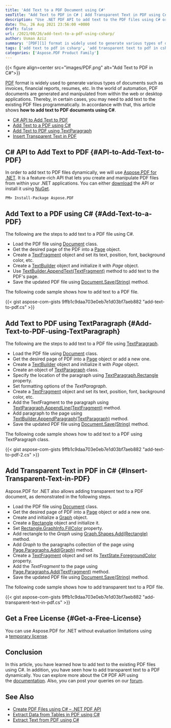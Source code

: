 ```yaml
---
title: 'Add Text to a PDF Document using C#'
seoTitle: "Add Text to PDF in C# | Add Transparent Text in PDF using C# VB.NET"
description: "Use .NET PDF API to add text to the PDF files using C# or VB.NET. Add normal or transparent text to the desired page in PDF programmatially."
date: Thu, 26 Aug 2021 23:56:00 +0000
draft: false
url: /2021/08/26/add-text-to-a-pdf-using-csharp/
author: Usman Aziz
summary: '[PDF][1] format is widely used to generate various types of documents such as invoices, financial reports, resumes, etc. In the world of automation, PDF documents are generated and manipulated from within the web or desktop applications. Thereby, in certain cases, you may need to add text to the existing PDF files programmatically. In accordance with that, this article shows **how to add text to PDF documents using C#**.'
tags: ['add text to pdf in csharp', 'add transparent text to pdf in csharp', 'dotnet pdf api']
categories: ['Aspose.PDF Product Family']
---
```




{{< figure align=center src="images/PDF.png" alt="Add Text to PDF in C#">}}


[PDF][2] format is widely used to generate various types of documents such as invoices, financial reports, resumes, etc. In the world of automation, PDF documents are generated and manipulated from within the web or desktop applications. Thereby, in certain cases, you may need to add text to the existing PDF files programmatically. In accordance with that, this article shows **how to add text to PDF documents using C#**.

*   [C# API to Add Text to PDF][3]
*   [Add Text to a PDF using C#][4]
*   [Add Text to PDF using TextParagraph][5]
*   [Insert Transparent Text in PDF][6]

## C# API to Add Text to PDF {#API-to-Add-Text-to-PDF}

In order to add text to PDF files dynamically, we will use [Aspose.PDF for .NET][7]. It is a feature-rich API that lets you create and manipulate PDF files from within your .NET applications. You can either [download][8] the API or install it using [NuGet][9].

```
PM> Install-Package Aspose.PDF
```

## Add Text to a PDF using C# {#Add-Text-to-a-PDF}

The following are the steps to add text to a PDF file using C#.

*   Load the PDF file using [Document][10] class.
*   Get the desired page of the PDF into a [Page][11] object.
*   Create a [TextFragment][12] object and set its text, position, font, background color, etc.
*   Create a [TextBuilder][13] object and initialize it with _Page_ object.
*   Use [TextBuilder.AppendText(TextFragment)][14] method to add text to the PDF's page.
*   Save the updated PDF file using [Document.Save(String)][15] method.

The following code sample shows how to add text to a PDF file.

{{< gist aspose-com-gists 9ffb1c9daa703e0eb7e1d03bf7aeb882 "add-text-to-pdf.cs" >}}

## Add Text to PDF using TextParagraph {#Add-Text-to-PDF-using-TextParagraph}

The following are the steps to add text to a PDF file using [TextParagraph][16].

*   Load the PDF file using [Document][17] class.
*   Get the desired page of PDF into a [Page][18] object or add a new one.
*   Create a [TextBuilder][19] object and initialize it with _Page_ object.
*   Create an object of [TextParagraph][20] class.
*   Specify the location of the paragraph using [TextParagraph.Rectangle][21] property.
*   Set formatting options of the _TextParagraph_.
*   Create a [TextFragment][22] object and set its text, position, font, background color, etc.
*   Add the TextFragment to the paragraph using [TextParagraph.AppendLine(TextFragment)][23] method.
*   Add paragraph to the page using [TextBuilder.AppendParagraph(TextParagraph)][24] method.
*   Save the updated PDF file using [Document.Save(String)][25] method.

The following code sample shows how to add text to a PDF using TextParagraph class.

{{< gist aspose-com-gists 9ffb1c9daa703e0eb7e1d03bf7aeb882 "add-text-to-pdf-2.cs" >}}

## Add Transparent Text in PDF in C# {#Insert-Transparent-Text-in-PDF}

Aspose.PDF for .NET also allows adding transparent text to a PDF document, as demonstrated in the following steps.

*   Load the PDF file using [Document][26] class.
*   Get the desired page of PDF into a [Page][27] object or add a new one.
*   Create and initialize a [Graph][28] object.
*   Create a [Rectangle][29] object and initialize it.
*   Set [Rectangle.GraphInfo.FillColor][30] property.
*   Add rectangle to the _Graph_ using [Graph.Shapes.Add(Rectangle)][31] method.
*   Add _Graph_ to the paragraphs collection of the page using [Page.Paragraphs.Add(Graph)][32] method.
*   Create a [TextFragment][33] object and set its [TextState.ForegroundColor][34] property.
*   Add the _TextFragment_ to the page using [Page.Paragraphs.Add(TextFragment)][35] method.
*   Save the updated PDF file using [Document.Save(String)][36] method.

The following code sample shows how to add transparent text to a PDF file.

{{< gist aspose-com-gists 9ffb1c9daa703e0eb7e1d03bf7aeb882 "add-transparent-text-in-pdf.cs" >}}

## Get a Free License {#Get-a-Free-License}

You can use Aspose.PDF for .NET without evaluation limitations using a [temporary license][37].

## Conclusion

In this article, you have learned how to add text to the existing PDF files using C#. In addition, you have seen how to add transparent text to a PDF dynamically. You can explore more about the C# PDF API using the [documentation][38]. Also, you can post your queries on our [forum][39].

## See Also

*   [Create PDF Files using C# – .NET PDF API][40]
*   [Extract Data from Tables in PDF using C#][41]
*   [Extract Text from PDF using C#][42]




[1]: https://docs.fileformat.com/pdf/
[2]: https://docs.fileformat.com/pdf/
[3]: #API-to-Add-Text-to-PDF
[4]: #Add-Text-to-a-PDF
[5]: #Add-Text-to-PDF-using-TextParagraph
[6]: #Insert-Transparent-Text-in-PDF
[7]: https://products.aspose.com/pdf/net
[8]: https://downloads.aspose.com/pdf/net
[9]: http://nuget.org/packages/Aspose.PDF
[10]: https://apireference.aspose.com/pdf/net/aspose.pdf/document
[11]: https://apireference.aspose.com/pdf/net/aspose.pdf/page
[12]: https://apireference.aspose.com/pdf/net/aspose.pdf.text/textfragment
[13]: https://apireference.aspose.com/pdf/net/aspose.pdf.text/textbuilder
[14]: https://apireference.aspose.com/pdf/net/aspose.pdf.text/textbuilder/methods/appendtext
[15]: https://apireference.aspose.com/pdf/net/aspose.pdf.document/save/methods/4
[16]: https://apireference.aspose.com/pdf/net/aspose.pdf.text/textparagraph
[17]: https://apireference.aspose.com/pdf/net/aspose.pdf/document
[18]: https://apireference.aspose.com/pdf/net/aspose.pdf/page
[19]: https://apireference.aspose.com/pdf/net/aspose.pdf.text/textbuilder
[20]: https://apireference.aspose.com/pdf/net/aspose.pdf.text/textparagraph
[21]: https://apireference.aspose.com/pdf/net/aspose.pdf.text/textparagraph/properties/rectangle
[22]: https://apireference.aspose.com/pdf/net/aspose.pdf.text/textfragment
[23]: https://apireference.aspose.com/pdf/net/aspose.pdf.text/textparagraph/methods/appendline
[24]: https://apireference.aspose.com/pdf/net/aspose.pdf.text/textbuilder/methods/appendparagraph
[25]: https://apireference.aspose.com/pdf/net/aspose.pdf.document/save/methods/4
[26]: https://apireference.aspose.com/pdf/net/aspose.pdf/document
[27]: https://apireference.aspose.com/pdf/net/aspose.pdf/page
[28]: https://apireference.aspose.com/pdf/net/aspose.pdf.drawing/graph
[29]: https://apireference.aspose.com/pdf/net/aspose.pdf.drawing/rectangle
[30]: https://apireference.aspose.com/pdf/net/aspose.pdf/graphinfo/properties/fillcolor
[31]: https://apireference.aspose.com/pdf/net/aspose.pdf.drawing/graph/properties/shapes
[32]: https://apireference.aspose.com/pdf/net/aspose.pdf/paragraphs/methods/add
[33]: https://apireference.aspose.com/pdf/net/aspose.pdf.text/textfragment
[34]: https://apireference.aspose.com/pdf/net/aspose.pdf.text/textfragmentstate/properties/foregroundcolor
[35]: https://apireference.aspose.com/pdf/net/aspose.pdf/paragraphs/methods/add
[36]: https://apireference.aspose.com/pdf/net/aspose.pdf.document/save/methods/4
[37]: https://purchase.aspose.com/temporary-license
[38]: https://docs.aspose.com/pdf/net/overview/
[39]: https://forum.aspose.com/
[40]: https://blog.aspose.com/2020/12/02/create-pdf-files-using-csharp/
[41]: https://blog.aspose.com/2021/06/10/extract-table-from-pdf-using-csharp/
[42]: https://blog.aspose.com/2020/05/16/extract-text-from-pdf-csharp-vb-net/





